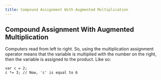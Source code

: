 ```yaml
---
title: Compound Assignment With Augmented Multiplication
---
```

## Compound Assignment With Augmented Multiplication

<!-- The article goes here, in GitHub-flavored Markdown. Feel free to add YouTube videos, images, and CodePen/JSBin embeds  -->
Computers read from left to right. So, using the multiplication assignment operator means that the variable is multiplied with the number on the right, then the variable is assigned to the product. Like so:

    var c = 2;
    c *= 3; // Now, 'c' is equal to 6
